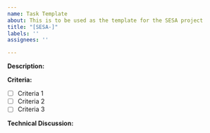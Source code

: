 ```yaml
---
name: Task Template
about: This is to be used as the template for the SESA project
title: "[SESA-]"
labels: ''
assignees: ''

---
```


**Description:**

**Criteria:**
- [ ] Criteria 1
- [ ] Criteria 2
- [ ] Criteria 3

**Technical Discussion:**